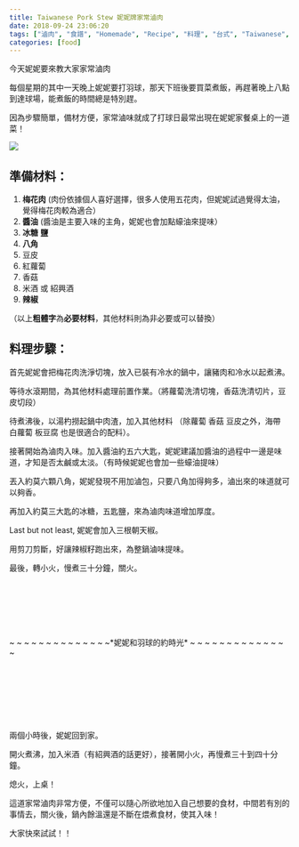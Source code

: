```yaml
---
title: Taiwanese Pork Stew 妮妮牌家常滷肉
date: 2018-09-24 23:06:20
tags: ["滷肉", "食譜", "Homemade", "Recipe", "料理", "台式", "Taiwanese", "Cuisine", "料理", "Pork stew", "Pork", "梅花肉", "家常"]
categories: [food]
---
```


今天妮妮要來教大家家常滷肉

每個星期的其中一天晚上妮妮要打羽球，那天下班後要買菜煮飯，再趕著晚上八點到達球場，能煮飯的時間總是特別趕。

因為步驟簡單，備材方便，家常滷味就成了打球日最常出現在妮妮家餐桌上的一道菜！

![](https://nininanaa.me/images/pork-stew.jpg)
<!--more-->

## 準備材料：

1. **梅花肉** (肉份依據個人喜好選擇，很多人使用五花肉，但妮妮試過覺得太油，覺得梅花肉較為適合）
1. **醬油** (醬油是主要入味的主角，妮妮也會加點蠔油來提味）
1. **冰糖** **鹽**
1. **八角**
1. 豆皮
1. 紅蘿蔔
1. 香菇
1. 米酒 或 紹興酒
1. **辣椒**

（以上**粗體字**為**必要材料**，其他材料則為非必要或可以替換）

## 料理步驟：

首先妮妮會把梅花肉洗淨切塊，放入已裝有冷水的鍋中，讓豬肉和冷水以起煮沸。

等待水滾期間，為其他材料處理前置作業。（將蘿蔔洗清切塊，香菇洗清切片，豆皮切段）

待煮沸後，以湯杓撈起鍋中肉渣，加入其他材料 （除蘿蔔 香菇 豆皮之外，海帶 白蘿蔔 板豆腐 也是很適合的配料）。

接著開始為滷肉入味。加入醬油約五六大匙，妮妮建議加醬油的過程中一邊是味道，才知是否太鹹或太淡。（有時候妮妮也會加一些蠔油提味）

丟入約莫六顆八角，妮妮發現不用加滷包，只要八角加得夠多，滷出來的味道就可以夠香。

再加入約莫三大匙的冰糖，五匙鹽，來為滷肉味道增加厚度。

Last but not least, 妮妮會加入三根朝天椒。

用剪刀剪斷，好讓辣椒籽跑出來，為整鍋滷味提味。

最後，轉小火，慢煮三十分鐘，關火。

<div style="padding-top:100px;padding-bottom:116px">~ ~ ~ ~ ~ ~ ~ ~ ~ ~ ~ ~ ~ ~*妮妮和羽球的約時光* ~ ~ ~ ~ ~ ~ ~ ~ ~ ~ ~ ~ ~ ~</div>

兩個小時後，妮妮回到家。

開火煮沸，加入米酒（有紹興酒的話更好），接著開小火，再慢煮三十到四十分鐘。

熄火，上桌！

這道家常滷肉非常方便，不僅可以隨心所欲地加入自己想要的食材，中間若有別的事情去，關火後，鍋內餘溫還是不斷在煨煮食材，使其入味！

大家快來試試！！
